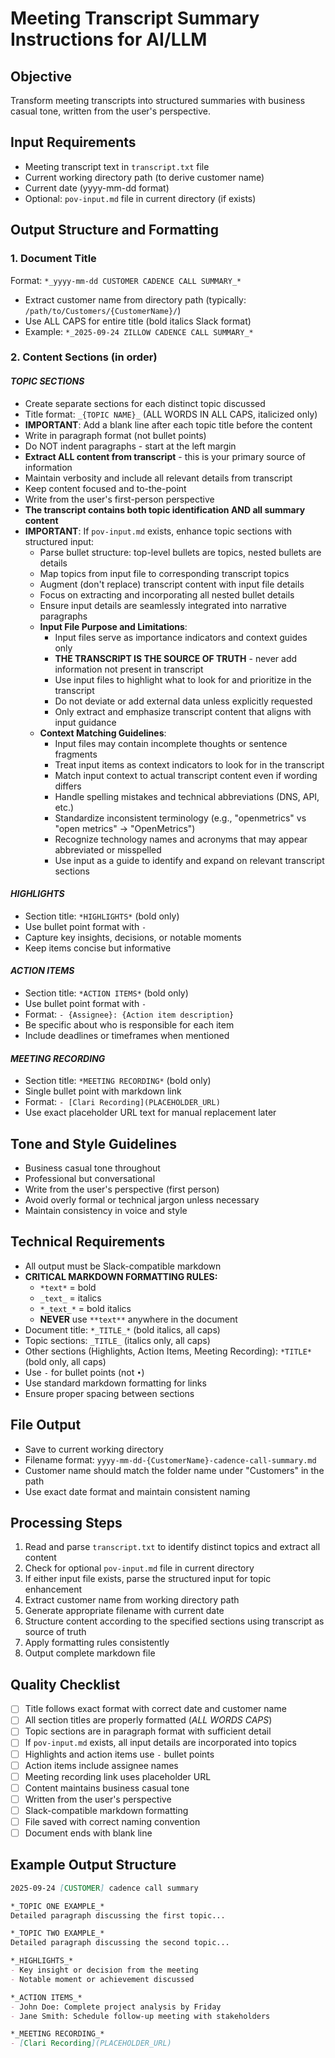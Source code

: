 # Meeting Transcript Summary Instructions for AI/LLM

## Objective
Transform meeting transcripts into structured summaries with business casual tone, written from the user's perspective.

## Input Requirements
- Meeting transcript text in `transcript.txt` file
- Current working directory path (to derive customer name)
- Current date (yyyy-mm-dd format)
- Optional: `pov-input.md` file in current directory (if exists)

## Output Structure and Formatting

### 1. Document Title
Format: `*_yyyy-mm-dd CUSTOMER CADENCE CALL SUMMARY_*`
- Extract customer name from directory path (typically: `/path/to/Customers/{CustomerName}/`)
- Use ALL CAPS for entire title (bold italics Slack format)
- Example: `*_2025-09-24 ZILLOW CADENCE CALL SUMMARY_*`

### 2. Content Sections (in order)

#### ***TOPIC SECTIONS***
- Create separate sections for each distinct topic discussed
- Title format: `_{TOPIC NAME}_` (ALL WORDS IN ALL CAPS, italicized only)
- **IMPORTANT**: Add a blank line after each topic title before the content
- Write in paragraph format (not bullet points)
- Do NOT indent paragraphs - start at the left margin
- **Extract ALL content from transcript** - this is your primary source of information
- Maintain verbosity and include all relevant details from transcript
- Keep content focused and to-the-point
- Write from the user's first-person perspective
- **The transcript contains both topic identification AND all summary content**
- **IMPORTANT**: If `pov-input.md` exists, enhance topic sections with structured input:
  - Parse bullet structure: top-level bullets are topics, nested bullets are details
  - Map topics from input file to corresponding transcript topics
  - Augment (don't replace) transcript content with input file details
  - Focus on extracting and incorporating all nested bullet details
  - Ensure input details are seamlessly integrated into narrative paragraphs
  - **Input File Purpose and Limitations**:
    - Input files serve as importance indicators and context guides only
    - **THE TRANSCRIPT IS THE SOURCE OF TRUTH** - never add information not present in transcript
    - Use input files to highlight what to look for and prioritize in the transcript
    - Do not deviate or add external data unless explicitly requested
    - Only extract and emphasize transcript content that aligns with input guidance
  - **Context Matching Guidelines**:
    - Input files may contain incomplete thoughts or sentence fragments
    - Treat input items as context indicators to look for in the transcript
    - Match input context to actual transcript content even if wording differs
    - Handle spelling mistakes and technical abbreviations (DNS, API, etc.)
    - Standardize inconsistent terminology (e.g., "openmetrics" vs "open metrics" → "OpenMetrics")
    - Recognize technology names and acronyms that may appear abbreviated or misspelled
    - Use input as a guide to identify and expand on relevant transcript sections

#### ***HIGHLIGHTS***
- Section title: `*HIGHLIGHTS*` (bold only)
- Use bullet point format with `-`
- Capture key insights, decisions, or notable moments
- Keep items concise but informative

#### ***ACTION ITEMS***
- Section title: `*ACTION ITEMS*` (bold only)
- Use bullet point format with `-`
- Format: `- {Assignee}: {Action item description}`
- Be specific about who is responsible for each item
- Include deadlines or timeframes when mentioned

#### ***MEETING RECORDING***
- Section title: `*MEETING RECORDING*` (bold only)
- Single bullet point with markdown link
- Format: `- [Clari Recording](PLACEHOLDER_URL)`
- Use exact placeholder URL text for manual replacement later

## Tone and Style Guidelines
- Business casual tone throughout
- Professional but conversational
- Write from the user's perspective (first person)
- Avoid overly formal or technical jargon unless necessary
- Maintain consistency in voice and style

## Technical Requirements
- All output must be Slack-compatible markdown
- **CRITICAL MARKDOWN FORMATTING RULES:**
  - `*text*` = bold
  - `_text_` = italics
  - `*_text_*` = bold italics
  - **NEVER** use `**text**` anywhere in the document
- Document title: `*_TITLE_*` (bold italics, all caps)
- Topic sections: `_TITLE_` (italics only, all caps)
- Other sections (Highlights, Action Items, Meeting Recording): `*TITLE*` (bold only, all caps)
- Use `-` for bullet points (not `•`)
- Use standard markdown formatting for links
- Ensure proper spacing between sections

## File Output
- Save to current working directory
- Filename format: `yyyy-mm-dd-{CustomerName}-cadence-call-summary.md`
- Customer name should match the folder name under "Customers" in the path
- Use exact date format and maintain consistent naming

## Processing Steps
1. Read and parse `transcript.txt` to identify distinct topics and extract all content
2. Check for optional `pov-input.md` file in current directory
3. If either input file exists, parse the structured input for topic enhancement
4. Extract customer name from working directory path
5. Generate appropriate filename with current date
6. Structure content according to the specified sections using transcript as source of truth
7. Apply formatting rules consistently
8. Output complete markdown file

## Quality Checklist
- [ ] Title follows exact format with correct date and customer name
- [ ] All section titles are properly formatted (*_ALL WORDS CAPS_*)
- [ ] Topic sections are in paragraph format with sufficient detail
- [ ] If `pov-input.md` exists, all input details are incorporated into topics
- [ ] Highlights and action items use `-` bullet points
- [ ] Action items include assignee names
- [ ] Meeting recording link uses placeholder URL
- [ ] Content maintains business casual tone
- [ ] Written from the user's perspective
- [ ] Slack-compatible markdown formatting
- [ ] File saved with correct naming convention
- [ ] Document ends with blank line

## Example Output Structure
```markdown
2025-09-24 [CUSTOMER] cadence call summary

*_TOPIC ONE EXAMPLE_*
Detailed paragraph discussing the first topic...

*_TOPIC TWO EXAMPLE_*
Detailed paragraph discussing the second topic...

*_HIGHLIGHTS_*
- Key insight or decision from the meeting
- Notable moment or achievement discussed

*_ACTION ITEMS_*
- John Doe: Complete project analysis by Friday
- Jane Smith: Schedule follow-up meeting with stakeholders

*_MEETING RECORDING_*
- [Clari Recording](PLACEHOLDER_URL)

```